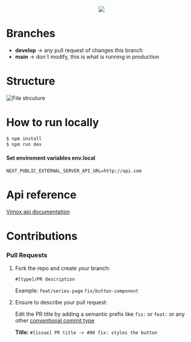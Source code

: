 <p align="center">
  <img src="https://res.cloudinary.com/djiqx3siw/image/upload/v1624480890/Group_17_yk32tr.svg" />
</p>

# Branches
- **develop**  ->  any pull request of changes this branch
- **main** -> don´t modify, this is what is running in production

# Structure
![File strcuture](https://res.cloudinary.com/djiqx3siw/image/upload/v1624481066/Vimox_file_structure_azjgha_jyinlp.png) 

# How to run locally
```bash
$ npm install
$ npm run dev
```
####  Set enviroment variables  env.local
```
NEXT_PUBLIC_EXTERNAL_SERVER_API_URL=http://api.com
```

# Api reference
[Vimox api documentation](https://vimox-api-doc.vercel.app/)


# Contributions

### Pull Requests

 1. Fork the repo and create your branch: 
 
     `#[type]/PR description` 
     
     Example:
     `feat/series-page`
     `fix/button-component`

 2.  Ensure to describe your pull request:

	  Edit the PR title by adding a semantic prefix like `fix:` or `feat:` or any other     [conventional commit type](https://github.com/commitizen/conventional-commit-types/blob/master/index.json)
     
     **Title:**
     `#[issue] PR title -> #90 fix: styles the button`
